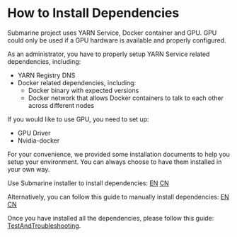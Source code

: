 <!---
  Licensed under the Apache License, Version 2.0 (the "License");
  you may not use this file except in compliance with the License.
  You may obtain a copy of the License at

   http://www.apache.org/licenses/LICENSE-2.0

  Unless required by applicable law or agreed to in writing, software
  distributed under the License is distributed on an "AS IS" BASIS,
  WITHOUT WARRANTIES OR CONDITIONS OF ANY KIND, either express or implied.
  See the License for the specific language governing permissions and
  limitations under the License. See accompanying LICENSE file.
-->

# How to Install Dependencies

Submarine project uses YARN Service, Docker container and GPU.
GPU could only be used if a GPU hardware is available and properly configured.

As an administrator, you have to properly setup YARN Service related dependencies, including:
- YARN Registry DNS
- Docker related dependencies, including:
  - Docker binary with expected versions
  - Docker network that allows Docker containers to talk to each other across different nodes

If you would like to use GPU, you need to set up:
- GPU Driver
- Nvidia-docker

For your convenience, we provided some installation documents to help you setup your environment. You can always choose to have them installed in your own way.

Use Submarine installer to install dependencies: [EN](https://github.com/hadoopsubmarine/hadoop-submarine-ecosystem/tree/master/submarine-installer) [CN](https://github.com/hadoopsubmarine/hadoop-submarine-ecosystem/blob/master/submarine-installer/README-CN.md)

Alternatively, you can follow this guide to manually install dependencies: [EN](InstallationGuide.html) [CN](InstallationGuideChineseVersion.html)

Once you have installed all the dependencies, please follow this guide: [TestAndTroubleshooting](TestAndTroubleshooting.html).